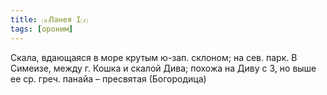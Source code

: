 ```yaml
---
title: ⒜Панея I⒵
tags: [ороним]
---
```


Скала, вдающаяся в море крутым ю-зап. склоном; на сев. парк. В Симеизе, между г.
Кошка и скалой Дива; похожа на Диву с З, но выше ее ср. греч. панайа – пресвятая
(Богородица)
